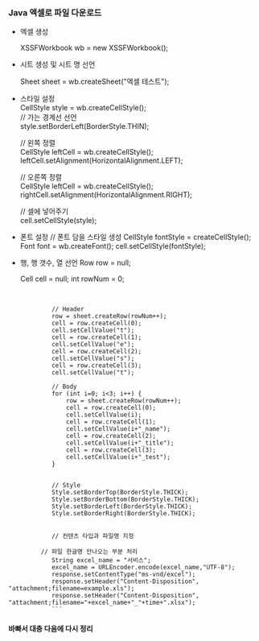 ### Java 엑셀로 파일 다운로드

  

* 엑셀 생성

  XSSFWorkbook wb = new XSSFWorkbook();
  
* 시트 생성 및 시트 명 선언 

  Sheet sheet = wb.createSheet("엑셀 테스트");   

* 스타일 설정   
  CellStyle style = wb.createCellStyle();      
  // 가는 경계선 선언       
   style.setBorderLeft(BorderStyle.THIN);    
  
  // 왼쪽 정렬   
   CellStyle leftCell = wb.createCellStyle();    
   leftCell.setAlignment(HorizontalAlignment.LEFT);    
   
   // 오른쪽 정렬    
   CellStyle leftCell = wb.createCellStyle();    
   rightCell.setAlignment(HorizontalAlignment.RIGHT);    
  
  // 셀에 넣어주기    
  cell.setCellStyle(style);    
  
  
* 폰트 설정
   // 폰트 담을 스타일 생성
   CellStyle fontStyle = createCellStyle();
   Font font = wb.createFont(); 
   cell.setCellStyle(fontStyle);
   
   
 
* 행, 행 갯수, 열 선언
  Row row = null;

  Cell cell = null;
  int rowNum = 0;

​		    		        

		        // Header
		        row = sheet.createRow(rowNum++);
		        cell = row.createCell(0);
		        cell.setCellValue("t");
		        cell = row.createCell(1);
		        cell.setCellValue("e");
		        cell = row.createCell(2);
		        cell.setCellValue("s");
		        cell = row.createCell(3);
		        cell.setCellValue("t");
	
		        // Body
		        for (int i=0; i<3; i++) {
		            row = sheet.createRow(rowNum++);
		            cell = row.createCell(0);
		            cell.setCellValue(i);
		            cell = row.createCell(1);
		            cell.setCellValue(i+"_name");
		            cell = row.createCell(2);
		            cell.setCellValue(i+"_title");
		            cell = row.createCell(3);
		            cell.setCellValue(i+"_test");
		        }
			
			 
		        // Style
		        Style.setBorderTop(BorderStyle.THICK);
		        Style.setBorderBottom(BorderStyle.THICK);
		        Style.setBorderLeft(BorderStyle.THICK);
		        Style.setBorderRight(BorderStyle.THICK);
			
			
		        // 컨텐츠 타입과 파일명 지정
		        
		 	 // 파일 한글명 안나오는 부분 처리 
		        String excel_name = "서비스";
		        excel_name = URLEncoder.encode(excel_name,"UTF-8");
		        response.setContentType("ms-vnd/excel");
		        response.setHeader("Content-Disposition", "attachment;filename=example.xls");
		        response.setHeader("Content-Disposition", "attachment;filename="+excel_name+"_"+time+".xlsx");
	     		```

#### 바빠서 대충 다음에 다시 정리
#### 
